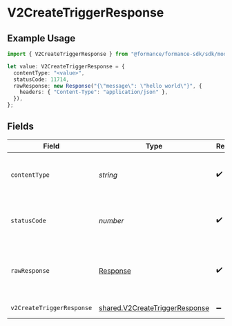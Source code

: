 # V2CreateTriggerResponse

## Example Usage

```typescript
import { V2CreateTriggerResponse } from "@formance/formance-sdk/sdk/models/operations";

let value: V2CreateTriggerResponse = {
  contentType: "<value>",
  statusCode: 11714,
  rawResponse: new Response("{\"message\": \"hello world\"}", {
    headers: { "Content-Type": "application/json" },
  }),
};
```

## Fields

| Field                                                                                   | Type                                                                                    | Required                                                                                | Description                                                                             |
| --------------------------------------------------------------------------------------- | --------------------------------------------------------------------------------------- | --------------------------------------------------------------------------------------- | --------------------------------------------------------------------------------------- |
| `contentType`                                                                           | *string*                                                                                | :heavy_check_mark:                                                                      | HTTP response content type for this operation                                           |
| `statusCode`                                                                            | *number*                                                                                | :heavy_check_mark:                                                                      | HTTP response status code for this operation                                            |
| `rawResponse`                                                                           | [Response](https://developer.mozilla.org/en-US/docs/Web/API/Response)                   | :heavy_check_mark:                                                                      | Raw HTTP response; suitable for custom response parsing                                 |
| `v2CreateTriggerResponse`                                                               | [shared.V2CreateTriggerResponse](../../../sdk/models/shared/v2createtriggerresponse.md) | :heavy_minus_sign:                                                                      | Created trigger                                                                         |